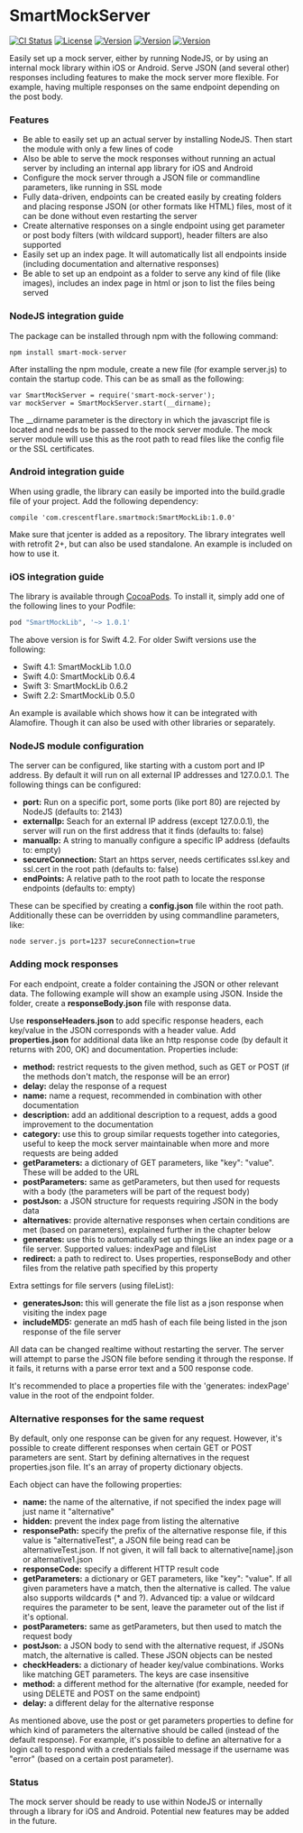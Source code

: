 # SmartMockServer

[![CI Status](http://img.shields.io/travis/crescentflare/SmartMockServer.svg?style=flat)](https://travis-ci.org/crescentflare/SmartMockServer)
[![License](https://img.shields.io/cocoapods/l/SmartMockLib.svg?style=flat)](http://cocoapods.org/pods/SmartMockLib)
[![Version](https://img.shields.io/npm/v/smart-mock-server.svg?style=flat)](https://www.npmjs.com/package/smart-mock-server)
[![Version](https://img.shields.io/cocoapods/v/SmartMockLib.svg?style=flat)](http://cocoapods.org/pods/SmartMockLib)
[![Version](https://img.shields.io/bintray/v/crescentflare/maven/SmartMockLib.svg?style=flat)](https://bintray.com/crescentflare/maven/SmartMockLib)

Easily set up a mock server, either by running NodeJS, or by using an internal mock library within iOS or Android. Serve JSON (and several other) responses including features to make the mock server more flexible. For example, having multiple responses on the same endpoint depending on the post body.


### Features

* Be able to easily set up an actual server by installing NodeJS. Then start the module with only a few lines of code
* Also be able to serve the mock responses without running an actual server by including an internal app library for iOS and Android
* Configure the mock server through a JSON file or commandline parameters, like running in SSL mode
* Fully data-driven, endpoints can be created easily by creating folders and placing response JSON (or other formats like HTML) files, most of it can be done without even restarting the server
* Create alternative responses on a single endpoint using get parameter or post body filters (with wildcard support), header filters are also supported
* Easily set up an index page. It will automatically list all endpoints inside (including documentation and alternative responses)
* Be able to set up an endpoint as a folder to serve any kind of file (like images), includes an index page in html or json to list the files being served


### NodeJS integration guide

The package can be installed through npm with the following command:

```
npm install smart-mock-server
```

After installing the npm module, create a new file (for example server.js) to contain the startup code. This can be as small as the following:

    var SmartMockServer = require('smart-mock-server');
    var mockServer = SmartMockServer.start(__dirname);
    
The \_\_dirname parameter is the directory in which the javascript file is located and needs to be passed to the mock server module. The mock server module will use this as the root path to read files like the config file or the SSL certificates.


### Android integration guide

When using gradle, the library can easily be imported into the build.gradle file of your project. Add the following dependency:

```
compile 'com.crescentflare.smartmock:SmartMockLib:1.0.0'
```

Make sure that jcenter is added as a repository. The library integrates well with retrofit 2+, but can also be used standalone. An example is included on how to use it.


### iOS integration guide

The library is available through [CocoaPods](http://cocoapods.org). To install it, simply add one of the following lines to your Podfile:

```ruby
pod "SmartMockLib", '~> 1.0.1'
```

The above version is for Swift 4.2. For older Swift versions use the following:
- Swift 4.1: SmartMockLib 1.0.0
- Swift 4.0: SmartMockLib 0.6.4
- Swift 3: SmartMockLib 0.6.2
- Swift 2.2: SmartMockLib 0.5.0

An example is available which shows how it can be integrated with Alamofire. Though it can also be used with other libraries or separately.


### NodeJS module configuration

The server can be configured, like starting with a custom port and IP address. By default it will run on all external IP addresses and 127.0.0.1. The following things can be configured:

- **port:** Run on a specific port, some ports (like port 80) are rejected by NodeJS (defaults to: 2143)
- **externalIp:** Seach for an external IP address (except 127.0.0.1), the server will run on the first address that it finds (defaults to: false)
- **manualIp:** A string to manually configure a specific IP address (defaults to: empty)
- **secureConnection:** Start an https server, needs certificates ssl.key and ssl.cert in the root path (defaults to: false)
- **endPoints:** A relative path to the root path to locate the response endpoints (defaults to: empty)

These can be specified by creating a **config.json** file within the root path. Additionally these can be overridden by using commandline parameters, like:
	
	node server.js port=1237 secureConnection=true


### Adding mock responses

For each endpoint, create a folder containing the JSON or other relevant data. The following example will show an example using JSON. Inside the folder, create a **responseBody.json** file with response data. 

Use **responseHeaders.json** to add specific response headers, each key/value in the JSON corresponds with a header value. Add **properties.json** for additional data like an http response code (by default it returns with 200, OK) and documentation. Properties include:

- **method:** restrict requests to the given method, such as GET or POST (if the methods don't match, the response will be an error)
- **delay:** delay the response of a request
- **name:** name a request, recommended in combination with other documentation
- **description:** add an additional description to a request, adds a good improvement to the documentation
- **category:** use this to group similar requests together into categories, useful to keep the mock server maintainable when more and more requests are being added
- **getParameters:** a dictionary of GET parameters, like "key": "value". These will be added to the URL
- **postParameters:** same as getParameters, but then used for requests with a body (the parameters will be part of the request body)
- **postJson:** a JSON structure for requests requiring JSON in the body data
- **alternatives:** provide alternative responses when certain conditions are met (based on parameters), explained further in the chapter below
- **generates:** use this to automatically set up things like an index page or a file server. Supported values: indexPage and fileList
- **redirect:** a path to redirect to. Uses properties, responseBody and other files from the relative path specified by this property

Extra settings for file servers (using fileList):

- **generatesJson:** this will generate the file list as a json response when visiting the index page
- **includeMD5:** generate an md5 hash of each file being listed in the json response of the file server

All data can be changed realtime without restarting the server. The server will attempt to parse the JSON file before sending it through the response. If it fails, it returns with a parse error text and a 500 response code.

It's recommended to place a properties file with the 'generates: indexPage' value in the root of the endpoint folder.


### Alternative responses for the same request

By default, only one response can be given for any request. However, it's possible to create different responses when certain GET or POST parameters are sent. Start by defining alternatives in the request properties.json file. It's an array of property dictionary objects.

Each object can have the following properties:

- **name:** the name of the alternative, if not specified the index page will just name it "alternative"
- **hidden:** prevent the index page from listing the alternative
- **responsePath:** specify the prefix of the alternative response file, if this value is "alternativeTest", a JSON file being read can be alternativeTest.json. If not given, it will fall back to alternative[name].json or alternative1.json
- **responseCode:** specify a different HTTP result code
- **getParameters:** a dictionary or GET parameters, like "key": "value". If all given parameters have a match, then the alternative is called. The value also supports wildcards (* and ?). Advanced tip: a value or wildcard requires the parameter to be sent, leave the parameter out of the list if it's optional.
- **postParameters:** same as getParameters, but then used to match the request body 
- **postJson:** a JSON body to send with the alternative request, if JSONs match, the alternative is called. These JSON objects can be nested
- **checkHeaders:** a dictionary of header key/value combinations. Works like matching GET parameters. The keys are case insensitive
- **method:** a different method for the alternative (for example, needed for using DELETE and POST on the same endpoint)
- **delay:** a different delay for the alternative response

As mentioned above, use the post or get parameters properties to define for which kind of parameters the alternative should be called (instead of the default response). For example, it's possible to define an alternative for a login call to respond with a credentials failed message if the username was "error" (based on a certain post parameter).


### Status

The mock server should be ready to use within NodeJS or internally through a library for iOS and Android. Potential new features may be added in the future.
